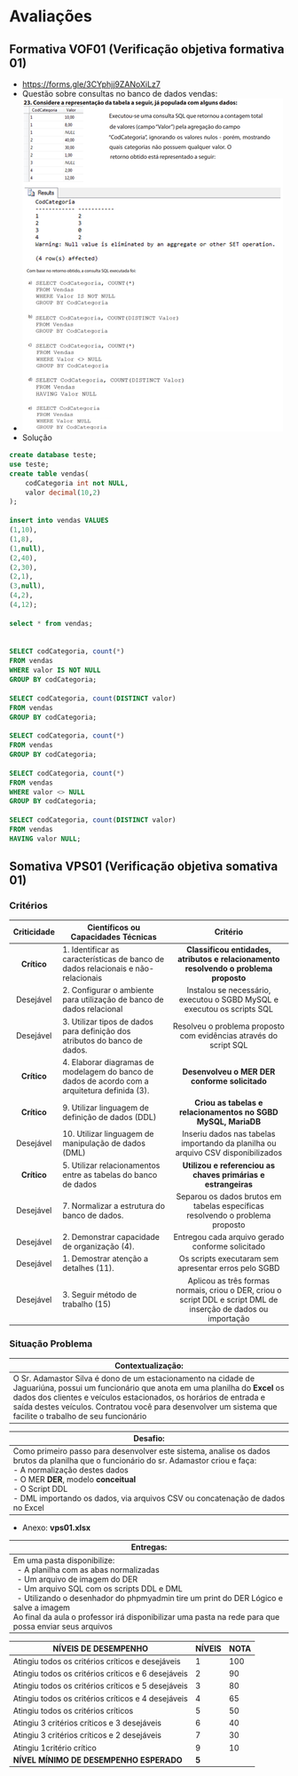 # Avaliações
## Formativa VOF01 (Verificação objetiva formativa 01)
- https://forms.gle/3CYphjj9ZANoXiLz7
- Questão sobre consultas no banco de dados vendas:
- ![Questão Vendas](questao_vendas.png)
- Solução
```sql
create database teste;
use teste;
create table vendas(
	codCategoria int not NULL,
	valor decimal(10,2)
);

insert into vendas VALUES
(1,10),
(1,8),
(1,null),
(2,40),
(2,30),
(2,1),
(3,null),
(4,2),
(4,12);

select * from vendas;


SELECT codCategoria, count(*)
FROM vendas
WHERE valor IS NOT NULL
GROUP BY codCategoria;

SELECT codCategoria, count(DISTINCT valor)
FROM vendas
GROUP BY codCategoria;

SELECT codCategoria, count(*)
FROM vendas
GROUP BY codCategoria;

SELECT codCategoria, count(*)
FROM vendas
WHERE valor <> NULL
GROUP BY codCategoria;

SELECT codCategoria, count(DISTINCT valor)
FROM vendas
HAVING valor NULL;
```
## Somativa VPS01 (Verificação objetiva somativa 01)
### Critérios
|Criticidade|Científicos ou Capacidades Técnicas|Critério|
|:-:|-|:-:|
|**Crítico**|1. Identificar as características de banco de dados relacionais e não-relacionais|**Classificou entidades, atributos e relacionamento resolvendo o problema proposto**|
|Desejável|2. Configurar o ambiente para utilização de banco de dados relacional|	Instalou se necessário, executou o SGBD MySQL e executou os scripts SQL|
|Desejável|3. Utilizar tipos de dados para definição dos atributos do banco de dados.|Resolveu o problema proposto com evidências através do script SQL|
|**Crítico**|4. Elaborar diagramas de modelagem do banco de dados de acordo com a arquitetura definida (3).	|**Desenvolveu o MER DER conforme solicitado**|
|**Crítico**|9. Utilizar linguagem de definição de dados (DDL)|**Criou as tabelas e relacionamentos no SGBD MySQL, MariaDB**|
|Desejável|10. Utilizar linguagem de manipulação de dados (DML)|Inseriu dados nas tabelas importando da planilha ou arquivo CSV disponibilizados|
|**Crítico**|5. Utilizar relacionamentos entre as tabelas do banco de dados|**Utilizou e referenciou as chaves primárias e estrangeiras**|
|Desejável|7. Normalizar a estrutura do banco de dados.|Separou os dados brutos em tabelas específicas resolvendo o problema proposto|
|Desejável|2. Demonstrar capacidade de organização (4).|Entregou cada arquivo gerado conforme solicitado|
|Desejável|1. Demostrar atenção a detalhes (11).|Os scripts executaram sem apresentar erros pelo SGBD|
|Desejável|3. Seguir método de trabalho (15)|Aplicou as três formas normais, criou o DER, criou o script DDL e script DML de inserção de dados ou importação|

### Situação Problema
|Contextualização:|
|-|
|O Sr. Adamastor Silva é dono de um estacionamento na cidade de Jaguariúna, possui um funcionário que anota em uma planilha do **Excel** os dados dos clientes e veículos estacionados, os horários de entrada e saída destes veículos. Contratou você para desenvolver um sistema que facilite o trabalho de seu funcionário|

|Desafio:|
|-|
|Como primeiro passo para desenvolver este sistema, analise os dados brutos da planilha que o funcionário do sr. Adamastor criou e faça:<br>- A normalização destes dados<br>- O MER **DER**, modelo **conceitual**<br>- O Script DDL<br>- DML importando os dados, via arquivos CSV ou concatenação de dados no Excel|

- Anexo: **vps01.xlsx**

|Entregas:|
|-|
|Em uma pasta disponibilize:<br>&ensp;- A planilha com as abas normalizadas<br>&ensp;- Um arquivo de imagem do DER<br>&ensp;- Um arquivo SQL com os scripts DDL e DML<br>&ensp;- Utilizando o desenhador do phpmyadmin tire um print do DER Lógico e salve a imagem<br> Ao final da aula o professor irá disponibilizar uma pasta na rede para que possa enviar seus arquivos|

|NÍVEIS DE DESEMPENHO|NÍVEIS|NOTA|
|-|-|-|
|Atingiu todos os critérios críticos e desejáveis|1|100|
|Atingiu todos os critérios críticos e 6 desejáveis|2|90|
|Atingiu todos os critérios críticos e 5 desejáveis|3|80|
|Atingiu todos os critérios críticos e 4 desejáveis|4|65|
|Atingiu todos os critérios críticos |5|50|
|Atingiu 3 critérios críticos e 3 desejáveis|6|40|
|Atingiu 3 critérios críticos e 2 desejáveis|7|30|
|Atingiu 1critério crítico|9|10|
|**NÍVEL MÍNIMO DE DESEMPENHO ESPERADO**|**5**|

